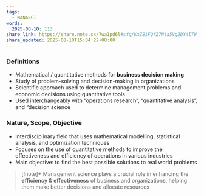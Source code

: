 ```yaml
---
tags:
  - MANASCI
words:
  2025-08-10: 113
share_link: https://share.note.sx/7wa1pd6l#sfq/KxZ8iFQfZ7Nta5Vg2DY4lTUjoSjyYPuOufdtqqM
share_updated: 2025-08-10T15:04:22+08:00
---
```


### Definitions
- Mathematical / quantitative methods for **business decision making**
- Study of problem-solving and decision-making in organizations    
- Scientific approach used to determine management problems and economic decisions using quantitative tools    
- Used interchangeably with “operations research”, “quantitative analysis”, and “decision science

### Nature, Scope, Objective
- Interdisciplinary field that uses mathematical modelling, statistical analysis, and optimization techniques
- Focuses on the use of quantitative methods to improve the effectiveness and efficiency of operations in various industries
- Main objective: to find the best possible solutions to real world problems

> [!note]+
> Management science plays a crucial role in enhancing the **efficiency & effectiveness** of business and organizations, helping them make better decisions and allocate resources
